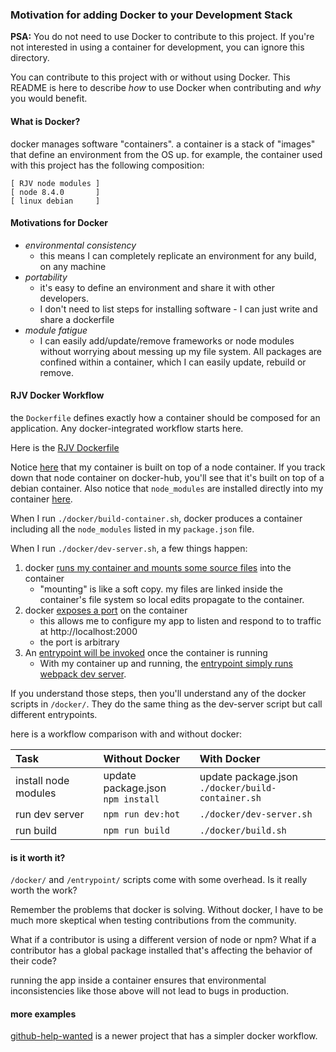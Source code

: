 ### Motivation for adding Docker to your Development Stack

**PSA:** You do not need to use Docker to contribute to this project.  If you're not interested in using a container for development, you can ignore this directory.

You can contribute to this project with or without using Docker.  This README is here to describe _how_ to use Docker when contributing and _why_ you would benefit.

#### What is Docker?

docker manages software "containers".
a container is a stack of "images" that define an environment from the OS up.
for example, the container used with this project has the following composition:

```
[ RJV node modules ]
[ node 8.4.0       ]
[ linux debian     ]
```

#### Motivations for Docker
 * _environmental consistency_
   * this means I can completely replicate an environment for any build, on any machine
 * _portability_
   * it's easy to define an environment and share it with other developers.
   * I don't need to list steps for installing software - I can just write and share a dockerfile
 * _module fatigue_
   * I can easily add/update/remove frameworks or node modules without worrying about messing up my file system.  All packages are confined within a container, which I can easily update, rebuild or remove.

#### RJV Docker Workflow

the `Dockerfile` defines exactly how a container should be composed for an application.  Any docker-integrated workflow starts here.

Here is the [RJV Dockerfile](https://github.com/mac-s-g/react-json-view/blob/master/Dockerfile)

Notice [here](https://github.com/mac-s-g/react-json-view/blob/master/Dockerfile#L1) that my container is built on top of a node container.  If you track down that node container on docker-hub, you'll see that it's built on top of a debian container.  Also notice that `node_modules` are installed directly into my container [here](https://github.com/mac-s-g/react-json-view/blob/master/Dockerfile#L6-L7).

When I run `./docker/build-container.sh`, docker produces a container including all the `node_modules` listed in my `package.json` file.

When I run `./docker/dev-server.sh`, a few things happen:
 1. docker [runs my container and mounts some source files](https://github.com/mac-s-g/react-json-view/blob/master/docker/dev-server.sh#L16-L20) into the container
    * "mounting" is like a soft copy.  my files are linked inside the container's file system so local edits propagate to the container.
 2. docker [exposes a port](https://github.com/mac-s-g/react-json-view/blob/master/docker/dev-server.sh#L23) on the container
    * this allows me to configure my app to listen and respond to to traffic at http://localhost:2000
    * the port is arbitrary
 3. An [entrypoint will be invoked](https://github.com/mac-s-g/react-json-view/blob/master/docker/dev-server.sh#L24) once the container is running
    * With my container up and running, the [entrypoint simply runs webpack dev server](https://github.com/mac-s-g/react-json-view/blob/master/entrypoints/dev-server.sh#L6).

If you understand those steps, then you'll understand any of the docker scripts in `/docker/`.  They do the same thing as the dev-server script but call different entrypoints.

here is a workflow comparison with and without  docker:

Task|Without Docker|With Docker
|:---|:---|:---
install node modules|update package.json<br/>`npm install`|update package.json<br/>`./docker/build-container.sh`
run dev server|`npm run dev:hot`|`./docker/dev-server.sh`
run build|`npm run build`|`./docker/build.sh`

#### is it worth it?

`/docker/` and `/entrypoint/` scripts come with some overhead.  Is it really worth the work?

Remember the problems that docker is solving.  Without docker, I have to be much more skeptical when testing contributions from the community.

What if a contributor is using a different version of node or npm?
What if a contributor has a global package installed that's affecting the behavior of their code?

running the app inside a container ensures that environmental inconsistencies like those above will not lead to bugs in production.

#### more examples

[github-help-wanted](https://github.com/mac-s-g/github-help-wanted) is a newer project that has a simpler docker workflow.

